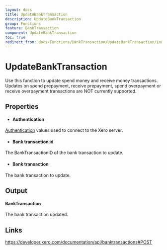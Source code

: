 ```yaml
---
layout: docs
title: UpdateBankTransaction
description: UpdateBankTransaction
group: Functions
feature: BankTransaction
component: UpdateBankTransaction
toc: true
redirect_from: docs/Functions/BankTransaction/UpdateBankTransaction/index
---
```

UpdateBankTransaction
============

Use this function to update spend money and receive money transactions. Updates on spend prepayment, receive prepayment, spend overpayment or receive overpayment transactions are NOT currently supported.

Properties
----------

- #### Authentication
[Authentication](../../../Common/Authentication/Index.md) values used to connect to the Xero server.
- #### Bank transaction id
The BankTransactionID of the bank transaction to update.
- #### Bank transaction
The bank transaction to update.


Output
-----
#### BankTransaction
The bank transaction updated.

Links
-----

https://developer.xero.com/documentation/api/banktransactions#POST
